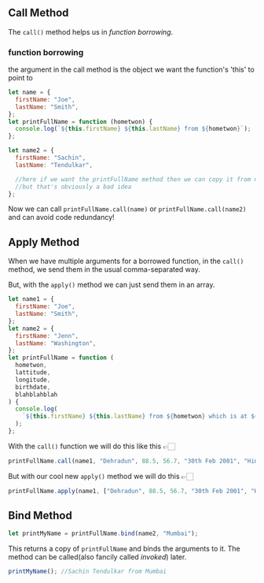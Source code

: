 ## Call Method

The `call()` method helps us in _function borrowing_.

### function borrowing

the argument in the call method is the object we want the function's 'this' to point to

```js
let name = {
  firstName: "Joe",
  lastName: "Smith",
};
let printFullName = function (hometwon) {
  console.log(`${this.firstName} ${this.lastName} from ${hometwon}`);
};

let name2 = {
  firstName: "Sachin",
  lastName: "Tendulkar",

  //here if we want the printFullName method then we can copy it from name
  //but that's obviously a bad idea
};
```

Now we can call `printFullName.call(name)` or `printFullName.call(name2)` and can avoid code redundancy!

## Apply Method

When we have multiple arguments for a borrowed function, in the `call()` method, we send them in the usual comma-separated way.

But, with the `apply()` method we can just send them in an array.

```js
let name1 = {
  firstName: "Joe",
  lastName: "Smith",
};
let name2 = {
  firstName: "Jenn",
  lastName: "Washington",
};
let printFullName = function (
  hometwon,
  lattitude,
  longitude,
  birthdate,
  blahblahblah
) {
  console.log(
    `${this.firstName} ${this.lastName} from ${hometwon} which is at ${lattitude} ${longitude} and speaks ${blahblahblah}`
  );
};
```

With the `call()` function we will do this like this 👉🏻

```js
printFullName.call(name1, "Dehradun", 88.5, 56.7, "30th Feb 2001", "Hindi");
```

But with our cool new `apply()` method we will do this 👉🏻

```js
printFullName.apply(name1, ["Dehradun", 88.5, 56.7, "30th Feb 2001", "Hindi"]);
```

## Bind Method

```js
let printMyName = printFullName.bind(name2, "Mumbai");
```

This returns a copy of `printFullName` and binds the arguments to it.
The method can be called(also fancily called _invoked_) later.

```js
printMyName(); //Sachin Tendulkar from Mumbai
```
